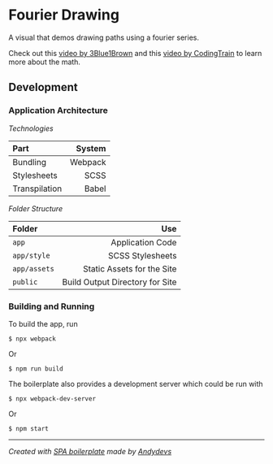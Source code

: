 Fourier Drawing
===================================================================

A visual that demos drawing paths using a fourier series.

Check out this [video by 3Blue1Brown][3b1b] and this 
[video by CodingTrain][cdtr] to learn more about the math.

Development
-------------------------------------------------------------------

### Application Architecture

_Technologies_

| Part          |  System |
|:--------------|--------:|
| Bundling      | Webpack |
| Stylesheets   |    SCSS |
| Transpilation |   Babel |

_Folder Structure_

| Folder       |                             Use |
|:-------------|--------------------------------:|
| `app`        |                Application Code |
| `app/style`  |                SCSS Stylesheets |
| `app/assets` |      Static Assets for the Site |
| `public`     | Build Output Directory for Site |

### Building and Running

To build the app, run

    $ npx webpack

Or

    $ npm run build

The boilerplate also provides a development server which
could be run with

    $ npx webpack-dev-server

Or

    $ npm start

-------------------------------------------------------------------

_Created with [SPA boilerplate][spa] made by [Andydevs][andydevs]_

[spa]: http://github.com/andydevs/spa-boilerplate
[andydevs]: http://github.com/andydevs
[3b1b]: https://www.youtube.com/watch?v=r6sGWTCMz2k
[cdtr]: https://www.youtube.com/watch?v=Mm2eYfj0SgA
